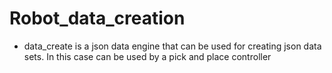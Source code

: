 # Robot_data_creation

* data_create is a json data engine that can be used for creating 
json data sets. In this case can be used by a pick and place controller